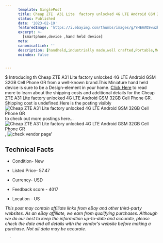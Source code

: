 ```yaml
---
      template: SinglePost
      title: Cheap ZTE  A31 Lite  factory unlocked 4G LTE Android GSM 32GB Cell Phone GR
      status: Published
      date: '2023-02-10'
      featuredImage: 'https://i.ebayimg.com/thumbs/images/g/YHEAAOSwuzhjc9IB/s-l225.jpg'
      excerpt: >-
        [smartphone,device ,hand held device]
      meta:
      canonicalLink: ''
      description: [handheld,industrially made,well crafted,Portable,Mobile,Compact,Convenient,Lightweight,Maneuverable,Man-portable,Miniature,Carriable,Hand-held,Light,Holdable,Transportable,Mobile device,Pocket-sized,On-the-go,Wireless,Cordless,Compact size,Convenient size, smartphone,device ,hand held device]
      noindex: false
      

---
```

$
      Introducing th Cheap ZTE  A31 Lite  factory unlocked 4G LTE Android GSM 32GB Cell Phone GR from a well-known brand.This Miniature hand held device is sure to be a Design-element in your home. [Click Here](https://www.ebay.com/itm/225324677708?hash=item347665ba4c%3Ag%3AYHEAAOSwuzhjc9IB&mkevt=1&mkcid=1&mkrid=711-53200-19255-0&campid=%253CePNCampaignId%253E&customid=%253CreferenceId%253E&toolid=10049) to read more to learn about the shipping costs and additional details for the Cheap ZTE  A31 Lite  factory unlocked 4G LTE Android GSM 32GB Cell Phone GR. Shipping cost is undefined.Here is the posting visibly ![Cheap ZTE  A31 Lite  factory unlocked 4G LTE Android GSM 32GB Cell Phone GR](https://i.ebayimg.com/thumbs/images/g/YHEAAOSwuzhjc9IB/s-l225.jpg) to check out more postings here... ![Cheap ZTE  A31 Lite  factory unlocked 4G LTE Android GSM 32GB Cell Phone GR](https://i.ebayimg.com/images/g/YHEAAOSwuzhjc9IB/s-l1200.jpg), ![check vendor page](https://origin-galleryplus.ebayimg.com/ws/web/225324677708_2_0_1/225x225.jpg,https://origin-galleryplus.ebayimg.com/ws/web/225324677708_3_0_1/225x225.jpg,https://origin-galleryplus.ebayimg.com/ws/web/225324677708_4_0_1/225x225.jpg,https://origin-galleryplus.ebayimg.com/ws/web/225324677708_5_0_1/225x225.jpg,https://origin-galleryplus.ebayimg.com/ws/web/225324677708_6_0_1/225x225.jpg)'

      

 ## Technical Facts 



     
      

 - Condition- New 


      

 - Listed Price- 57.47 


      

 - Currency- USD 


      

 - Feedback score - 4017 


      

 - Location - US 


      
      

 *_This post may contain affiliate links from eBay and other third-party websites. As an eBay affiliate, we earn from qualifying purchases. Although we do our best to keep the information up-to-date and accurate, please check the date and all details with the vendor's website before making a purchase. Not all data may be accurate._*




      -
